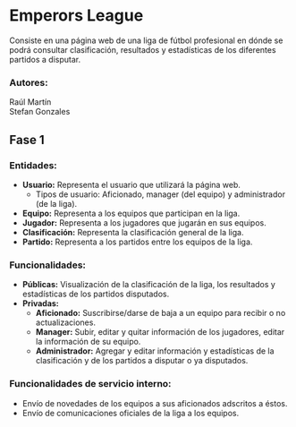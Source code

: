# Emperors League
Consiste en una página web de una liga de fútbol profesional en dónde se podrá consultar clasificación, resultados y estadísticas de los diferentes partidos a disputar. 

### Autores:
Raúl Martín<br>
Stefan Gonzales

## Fase 1

### Entidades:
- **Usuario:** Representa el usuario que utilizará la página web.
  - Tipos de usuario: Aficionado, manager (del equipo) y administrador (de la liga).
- **Equipo:** Representa a los equipos que participan en la liga.
- **Jugador:** Representa a los jugadores que jugarán en sus equipos.
- **Clasificación:** Representa la clasificación general de la liga.
- **Partido:** Representa a los partidos entre los equipos de la liga.

### Funcionalidades:
- **Públicas:** Visualización de la clasificación de la liga, los resultados y estadísticas de los partidos disputados.
- **Privadas:** 
  - **Aficionado:** Suscribirse/darse de baja a un equipo para recibir o no actualizaciones.
  - **Manager:** Subir, editar y quitar información de los jugadores, editar la información de su equipo.
  - **Administrador:** Agregar y editar información y estadísticas de la clasificación y de los partidos a disputar o ya disputados.

### Funcionalidades de servicio interno:
- Envío de novedades de los equipos a sus aficionados adscritos a éstos.
- Envío de comunicaciones oficiales de la liga a los equipos.
